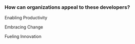 
### How can organizations appeal to these developers?

<!-- .element: class="fragment" -->
Enabling Productivity

<!-- .element: class="fragment" -->
Embracing Change

<!-- .element: class="fragment" -->
Fueling Innovation
